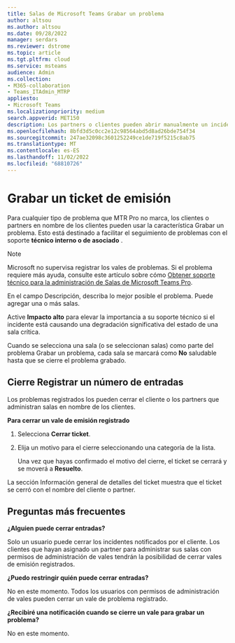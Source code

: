 ```yaml
---
title: Salas de Microsoft Teams Grabar un problema
author: altsou
ms.author: altsou
ms.date: 09/28/2022
manager: serdars
ms.reviewer: dstrome
ms.topic: article
ms.tgt.pltfrm: cloud
ms.service: msteams
audience: Admin
ms.collection:
- M365-collaboration
- Teams_ITAdmin_MTRP
appliesto:
- Microsoft Teams
ms.localizationpriority: medium
search.appverid: MET150
description: Los partners o clientes pueden abrir manualmente un incidente a través de "Grabar un problema" para garantizar la notificación precisa del estado del salón en el portal de administración de Pro.
ms.openlocfilehash: 8bfd3d5c0cc2e12c98564abd5d8ad26bde754f34
ms.sourcegitcommit: 247ae32098c3601252249ce1de719f5215c8ab75
ms.translationtype: MT
ms.contentlocale: es-ES
ms.lasthandoff: 11/02/2022
ms.locfileid: "68810726"
---
```

# <a name="record-an-issue-ticket"></a>Grabar un ticket de emisión

Para cualquier tipo de problema que MTR Pro no marca, los clientes o partners en nombre de los clientes pueden usar la característica Grabar un problema. Esto está destinado a facilitar el seguimiento de problemas con el soporte **técnico interno o de asociado** . 

> [!NOTE]
> Microsoft no supervisa registrar los vales de problemas. Si el problema requiere más ayuda, consulte este artículo sobre cómo [Obtener soporte técnico para la administración de Salas de Microsoft Teams Pro](https://aka.ms/mtrp/openingTickets).

En el campo Descripción, describa lo mejor posible el problema. Puede agregar una o más salas.

Active **Impacto alto** para elevar la importancia a su soporte técnico si el incidente está causando una degradación significativa del estado de una sala crítica.

Cuando se selecciona una sala (o se seleccionan salas) como parte del problema Grabar un problema, cada sala se marcará como **No** saludable hasta que se cierre el problema grabado.

## <a name="closing-record-an-issue-tickets"></a>Cierre Registrar un número de entradas

Los problemas registrados los pueden cerrar el cliente o los partners que administran salas en nombre de los clientes.

**Para cerrar un vale de emisión registrado**

1. Selecciona **Cerrar ticket**.

2. Elija un motivo para el cierre seleccionando una categoría de la lista.

   Una vez que hayas confirmado el motivo del cierre, el ticket se cerrará y se moverá a **Resuelto**.

La sección Información general de detalles del ticket muestra que el ticket se cerró con el nombre del cliente o partner.  

## <a name="faq"></a>Preguntas más frecuentes

**¿Alguien puede cerrar entradas?**

Solo un usuario puede cerrar los incidentes notificados por el cliente. Los clientes que hayan asignado un partner para administrar sus salas con permisos de administración de vales tendrán la posibilidad de cerrar vales de emisión registrados.

**¿Puedo restringir quién puede cerrar entradas?**

No en este momento. Todos los usuarios con permisos de administración de vales pueden cerrar un vale de problema registrado.

**¿Recibiré una notificación cuando se cierre un vale para grabar un problema?**

No en este momento.
